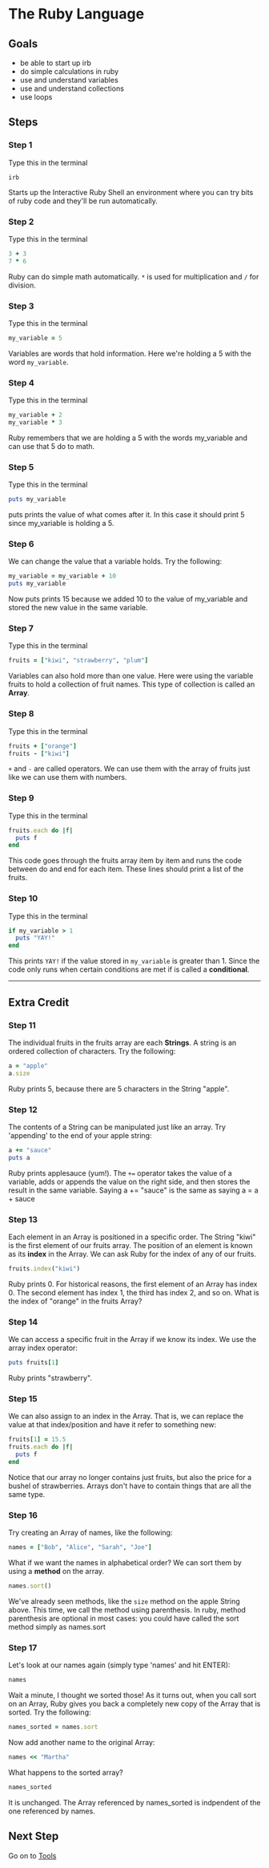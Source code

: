 # The Ruby Language

## Goals

* be able to start up irb
* do simple calculations in ruby
* use and understand variables
* use and understand collections
* use loops

## Steps
### Step 1
Type this in the terminal

```text
irb
```
Starts up the Interactive Ruby Shell an environment where you can try bits of ruby code and they'll be run automatically.


### Step 2

Type this in the terminal

```ruby
3 + 3
7 * 6
```

Ruby can do simple math automatically. 
`*` is used for multiplication and 
`/` for division.

### Step 3

Type this in the terminal

```ruby
my_variable = 5
```
Variables are words that hold information. Here we're holding a 5 with the word 
`my_variable`.

### Step 4

Type this in the terminal

```ruby
my_variable + 2
my_variable * 3
```

Ruby remembers that we are holding a 5 with the words my_variable and can use that 5 do to math.

### Step 5

Type this in the terminal

```ruby
puts my_variable
```

puts prints the value of what comes after it. In this case it should print 5 since my_variable is holding a 5.

### Step 6

We can change the value that a variable holds. Try the following:

```ruby
my_variable = my_variable + 10
puts my_variable
```

Now puts prints 15 because we added 10 to the value of my_variable and stored the new value in the same variable.

### Step 7

Type this in the terminal

```ruby
fruits = ["kiwi", "strawberry", "plum"]
```

Variables can also hold more than one value. Here were using the variable fruits to hold a collection of fruit names. 
This type of collection is called an **Array**.


### Step 8

Type this in the terminal 

```ruby
fruits + ["orange"]
fruits - ["kiwi"]
```

`+` and 
`-` are called operators. We can use them with the array of fruits just like we can use them with numbers.

### Step 9

Type this in the terminal

```ruby
fruits.each do |f|
  puts f
end
```

This code goes through the fruits array item by item and runs the code between do and end for each item. 
These lines should print a list of the fruits.

### Step 10

Type this in the terminal 

```ruby
if my_variable > 1
  puts "YAY!"
end
```

This prints `YAY!` if the value stored in `my_variable` is greater than 1. Since the code only runs when certain 
conditions are met if is called a **conditional**.

* * *

## Extra Credit


### Step 11
The individual fruits in the fruits array are each **Strings**. A string is an ordered collection of characters. Try the following:

```ruby
a = "apple"
a.size
```

Ruby prints 5, because there are 5 characters in the String "apple".

### Step 12
The contents of a String can be manipulated just like an array. Try 'appending' to the end of your apple string:

```ruby
a += "sauce"
puts a
```

Ruby prints applesauce (yum!). The `+=` operator takes the value of a variable, adds or appends the value on the right side, and then stores the result in the same variable. Saying a += "sauce" is the same as saying a = a + sauce

### Step 13
Each element in an Array is positioned in a specific order. The String "kiwi" is the first element of our fruits array. The position of an element is known as its **index** in the Array. We can ask Ruby for the index of any of our fruits.

```ruby
fruits.index("kiwi")
```

Ruby prints 0. For historical reasons, the first element of an Array has index 0. The second element has index 1, the third has index 2, and so on. What is the index of "orange" in the fruits Array?

### Step 14
We can access a specific fruit in the Array if we know its index. We use the array index operator:

```ruby
puts fruits[1]
```

Ruby prints "strawberry".

### Step 15
We can also assign to an index in the Array. That is, we can replace the value at that index/position and have it refer to something new:

```ruby
fruits[1] = 15.5
fruits.each do |f|
  puts f
end
```

Notice that our array no longer contains just fruits, but also the price for a bushel of strawberries. Arrays don't have to contain things that are all the same type.

### Step 16
Try creating an Array of names, like the following:

```ruby
names = ["Bob", "Alice", "Sarah", "Joe"]
```

What if we want the names in alphabetical order? We can sort them by using a **method** on the array.

```ruby
names.sort()
```

We've already seen methods, like the `size` method on the apple String above. This time, we call the method using parenthesis. In ruby, method parenthesis are optional in most cases: you could have called the sort method simply as names.sort

### Step 17
Let's look at our names again (simply type 'names' and hit ENTER):

```ruby
names
```

Wait a minute, I thought we sorted those! As it turns out, when you call sort on an Array, Ruby gives you back a completely new copy of the Array that is sorted. Try the following:

```ruby
names_sorted = names.sort
```

Now add another name to the original Array:

```ruby
names << "Martha"
```

What happens to the sorted array?

```ruby
names_sorted
```

It is unchanged. The Array referenced by names_sorted is indpendent of the one referenced by names.

## Next Step

Go on to [Tools](tools)
